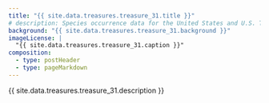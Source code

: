 ```yaml
---
title: "{{ site.data.treasures.treasure_31.title }}"
# description: Species occurrence data for the United States and U.S. Territories.
background: "{{ site.data.treasures.treasure_31.background }}"
imageLicense: |
  "{{ site.data.treasures.treasure_31.caption }}"
composition:
  - type: postHeader
  - type: pageMarkdown
---
```


{{ site.data.treasures.treasure_31.description }}